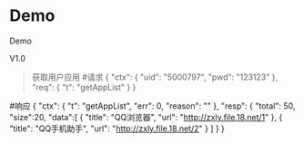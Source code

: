 Demo
====

Demo

V1.0

> 获取用户应用
#请求
{
    "ctx": {
        "uid": "5000797",
        "pwd": "123123"
    },
    "req": {
        "t": "getAppList"
    }
}

#响应
{
    "ctx": {
        "t": "getAppList",
        "err": 0,
        "reason": ""
    },
    "resp": {
        "total": 50,
        "size":20,
        "data":[
            {
                "title": "QQ浏览器",
                "url": "http://zxly.file.18.net/1"
            },
            {
                "title": "QQ手机助手",
                "url": "http://zxly.file.18.net/2"
            }
        ]
    }
}
